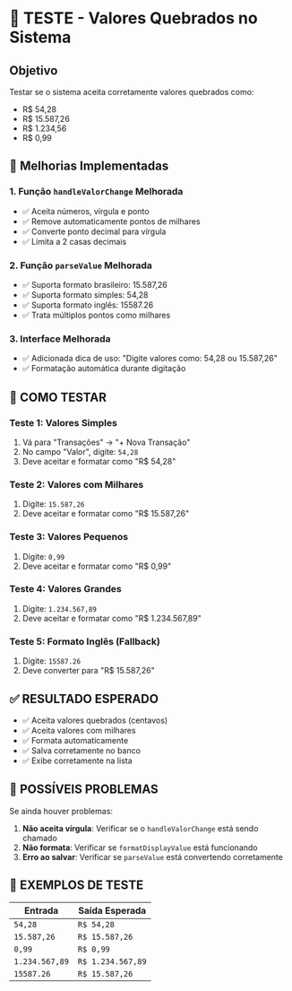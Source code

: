 # 🧪 TESTE - Valores Quebrados no Sistema

## Objetivo
Testar se o sistema aceita corretamente valores quebrados como:
- R$ 54,28
- R$ 15.587,26
- R$ 1.234,56
- R$ 0,99

## 🔧 Melhorias Implementadas

### 1. Função `handleValorChange` Melhorada
- ✅ Aceita números, vírgula e ponto
- ✅ Remove automaticamente pontos de milhares
- ✅ Converte ponto decimal para vírgula
- ✅ Limita a 2 casas decimais

### 2. Função `parseValue` Melhorada
- ✅ Suporta formato brasileiro: 15.587,26
- ✅ Suporta formato simples: 54,28
- ✅ Suporta formato inglês: 15587.26
- ✅ Trata múltiplos pontos como milhares

### 3. Interface Melhorada
- ✅ Adicionada dica de uso: "Digite valores como: 54,28 ou 15.587,26"
- ✅ Formatação automática durante digitação

## 🧪 COMO TESTAR

### Teste 1: Valores Simples
1. Vá para "Transações" → "+ Nova Transação"
2. No campo "Valor", digite: `54,28`
3. Deve aceitar e formatar como "R$ 54,28"

### Teste 2: Valores com Milhares
1. Digite: `15.587,26`
2. Deve aceitar e formatar como "R$ 15.587,26"

### Teste 3: Valores Pequenos
1. Digite: `0,99`
2. Deve aceitar e formatar como "R$ 0,99"

### Teste 4: Valores Grandes
1. Digite: `1.234.567,89`
2. Deve aceitar e formatar como "R$ 1.234.567,89"

### Teste 5: Formato Inglês (Fallback)
1. Digite: `15587.26`
2. Deve converter para "R$ 15.587,26"

## ✅ RESULTADO ESPERADO

- ✅ Aceita valores quebrados (centavos)
- ✅ Aceita valores com milhares
- ✅ Formata automaticamente
- ✅ Salva corretamente no banco
- ✅ Exibe corretamente na lista

## 🐛 POSSÍVEIS PROBLEMAS

Se ainda houver problemas:

1. **Não aceita vírgula**: Verificar se o `handleValorChange` está sendo chamado
2. **Não formata**: Verificar se `formatDisplayValue` está funcionando
3. **Erro ao salvar**: Verificar se `parseValue` está convertendo corretamente

## 📝 EXEMPLOS DE TESTE

| Entrada | Saída Esperada |
|---------|----------------|
| `54,28` | `R$ 54,28` |
| `15.587,26` | `R$ 15.587,26` |
| `0,99` | `R$ 0,99` |
| `1.234.567,89` | `R$ 1.234.567,89` |
| `15587.26` | `R$ 15.587,26` | 